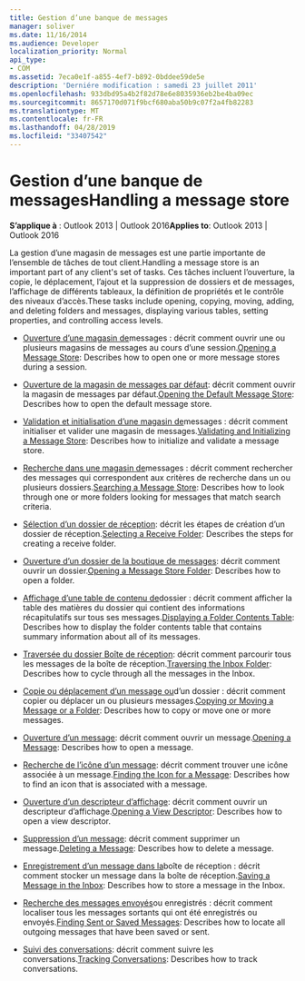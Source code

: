 ```yaml
---
title: Gestion d’une banque de messages
manager: soliver
ms.date: 11/16/2014
ms.audience: Developer
localization_priority: Normal
api_type:
- COM
ms.assetid: 7eca0e1f-a855-4ef7-b892-0bddee59de5e
description: 'Derniére modification : samedi 23 juillet 2011'
ms.openlocfilehash: 933dbd95a4b2f82d78e6e8035936eb2be4ba09ec
ms.sourcegitcommit: 8657170d071f9bcf680aba50b9c07f2a4fb82283
ms.translationtype: MT
ms.contentlocale: fr-FR
ms.lasthandoff: 04/28/2019
ms.locfileid: "33407542"
---
```

# <a name="handling-a-message-store"></a><span data-ttu-id="b907e-103">Gestion d’une banque de messages</span><span class="sxs-lookup"><span data-stu-id="b907e-103">Handling a message store</span></span>
  
<span data-ttu-id="b907e-104">**S’applique à** : Outlook 2013 | Outlook 2016</span><span class="sxs-lookup"><span data-stu-id="b907e-104">**Applies to**: Outlook 2013 | Outlook 2016</span></span> 
  
<span data-ttu-id="b907e-105">La gestion d’une magasin de messages est une partie importante de l’ensemble de tâches de tout client.</span><span class="sxs-lookup"><span data-stu-id="b907e-105">Handling a message store is an important part of any client's set of tasks.</span></span> <span data-ttu-id="b907e-106">Ces tâches incluent l’ouverture, la copie, le déplacement, l’ajout et la suppression de dossiers et de messages, l’affichage de différents tableaux, la définition de propriétés et le contrôle des niveaux d’accès.</span><span class="sxs-lookup"><span data-stu-id="b907e-106">These tasks include opening, copying, moving, adding, and deleting folders and messages, displaying various tables, setting properties, and controlling access levels.</span></span>

- <span data-ttu-id="b907e-107">[Ouverture d’une magasin de](opening-a-message-store.md)messages : décrit comment ouvrir une ou plusieurs magasins de messages au cours d’une session.</span><span class="sxs-lookup"><span data-stu-id="b907e-107">[Opening a Message Store](opening-a-message-store.md): Describes how to open one or more message stores during a session.</span></span>
    
- <span data-ttu-id="b907e-108">[Ouverture de la magasin de messages par défaut](opening-the-default-message-store.md): décrit comment ouvrir la magasin de messages par défaut.</span><span class="sxs-lookup"><span data-stu-id="b907e-108">[Opening the Default Message Store](opening-the-default-message-store.md): Describes how to open the default message store.</span></span>
    
- <span data-ttu-id="b907e-109">[Validation et initialisation d’une magasin de](validating-and-initializing-a-message-store.md)messages : décrit comment initialiser et valider une magasin de messages.</span><span class="sxs-lookup"><span data-stu-id="b907e-109">[Validating and Initializing a Message Store](validating-and-initializing-a-message-store.md): Describes how to initialize and validate a message store.</span></span>
    
- <span data-ttu-id="b907e-110">[Recherche dans une magasin de](searching-a-message-store.md)messages : décrit comment rechercher des messages qui correspondent aux critères de recherche dans un ou plusieurs dossiers.</span><span class="sxs-lookup"><span data-stu-id="b907e-110">[Searching a Message Store](searching-a-message-store.md): Describes how to look through one or more folders looking for messages that match search criteria.</span></span>
    
- <span data-ttu-id="b907e-111">[Sélection d’un dossier de réception](selecting-a-receive-folder.md): décrit les étapes de création d’un dossier de réception.</span><span class="sxs-lookup"><span data-stu-id="b907e-111">[Selecting a Receive Folder](selecting-a-receive-folder.md): Describes the steps for creating a receive folder.</span></span>
    
- <span data-ttu-id="b907e-112">[Ouverture d’un dossier de la boutique de messages](opening-a-message-store-folder.md): décrit comment ouvrir un dossier.</span><span class="sxs-lookup"><span data-stu-id="b907e-112">[Opening a Message Store Folder](opening-a-message-store-folder.md): Describes how to open a folder.</span></span>
    
- <span data-ttu-id="b907e-113">[Affichage d’une table de contenu de](displaying-a-folder-contents-table.md)dossier : décrit comment afficher la table des matières du dossier qui contient des informations récapitulatifs sur tous ses messages.</span><span class="sxs-lookup"><span data-stu-id="b907e-113">[Displaying a Folder Contents Table](displaying-a-folder-contents-table.md): Describes how to display the folder contents table that contains summary information about all of its messages.</span></span>
    
- <span data-ttu-id="b907e-114">[Traversée du dossier Boîte de réception](traversing-the-inbox-folder.md): décrit comment parcourir tous les messages de la boîte de réception.</span><span class="sxs-lookup"><span data-stu-id="b907e-114">[Traversing the Inbox Folder](traversing-the-inbox-folder.md): Describes how to cycle through all the messages in the Inbox.</span></span>
    
- <span data-ttu-id="b907e-115">[Copie ou déplacement d’un message ou](copying-or-moving-a-message-or-a-folder.md)d’un dossier : décrit comment copier ou déplacer un ou plusieurs messages.</span><span class="sxs-lookup"><span data-stu-id="b907e-115">[Copying or Moving a Message or a Folder](copying-or-moving-a-message-or-a-folder.md): Describes how to copy or move one or more messages.</span></span>
    
- <span data-ttu-id="b907e-116">[Ouverture d’un message](opening-a-message.md): décrit comment ouvrir un message.</span><span class="sxs-lookup"><span data-stu-id="b907e-116">[Opening a Message](opening-a-message.md): Describes how to open a message.</span></span>
    
- <span data-ttu-id="b907e-117">[Recherche de l’icône d’un message](finding-the-icon-for-a-message.md): décrit comment trouver une icône associée à un message.</span><span class="sxs-lookup"><span data-stu-id="b907e-117">[Finding the Icon for a Message](finding-the-icon-for-a-message.md): Describes how to find an icon that is associated with a message.</span></span>
    
- <span data-ttu-id="b907e-118">[Ouverture d’un descripteur d’affichage](opening-a-view-descriptor.md): décrit comment ouvrir un descripteur d’affichage.</span><span class="sxs-lookup"><span data-stu-id="b907e-118">[Opening a View Descriptor](opening-a-view-descriptor.md): Describes how to open a view descriptor.</span></span>
    
- <span data-ttu-id="b907e-119">[Suppression d’un message](deleting-a-message.md): décrit comment supprimer un message.</span><span class="sxs-lookup"><span data-stu-id="b907e-119">[Deleting a Message](deleting-a-message.md): Describes how to delete a message.</span></span>
    
- <span data-ttu-id="b907e-120">[Enregistrement d’un message dans la](saving-a-message-in-the-inbox.md)boîte de réception : décrit comment stocker un message dans la boîte de réception.</span><span class="sxs-lookup"><span data-stu-id="b907e-120">[Saving a Message in the Inbox](saving-a-message-in-the-inbox.md): Describes how to store a message in the Inbox.</span></span>
    
- <span data-ttu-id="b907e-121">[Recherche des messages envoyés](finding-sent-or-saved-messages.md)ou enregistrés : décrit comment localiser tous les messages sortants qui ont été enregistrés ou envoyés.</span><span class="sxs-lookup"><span data-stu-id="b907e-121">[Finding Sent or Saved Messages](finding-sent-or-saved-messages.md): Describes how to locate all outgoing messages that have been saved or sent.</span></span>
    
- <span data-ttu-id="b907e-122">[Suivi des conversations](tracking-conversations.md): décrit comment suivre les conversations.</span><span class="sxs-lookup"><span data-stu-id="b907e-122">[Tracking Conversations](tracking-conversations.md): Describes how to track conversations.</span></span>
    

